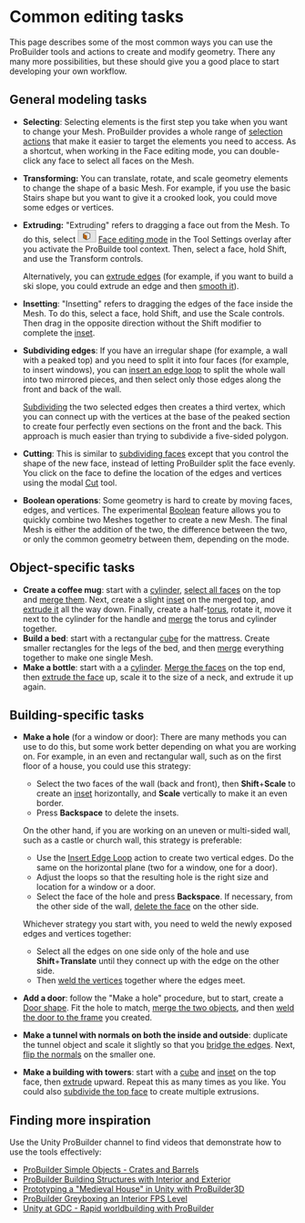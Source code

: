 # Common editing tasks

This page describes some of the most common ways you can use the ProBuilder tools and actions to create and modify geometry. There any many more possibilities, but these should give you a good place to start developing your own workflow.

## General modeling tasks

- **Selecting**: Selecting elements is the first step you take when you want to change your Mesh. ProBuilder provides a whole range of [selection actions](selection-tools.md) that make it easier to target the elements you need to access. As a shortcut, when working in the Face editing mode, you can double-click any face to select all faces on the Mesh.

- **Transforming:** You can translate, rotate, and scale geometry elements to change the shape of a basic Mesh. For example, if you use the basic Stairs shape but you want to give it a crooked look, you could move some edges or vertices.

- **Extruding:** "Extruding" refers to dragging a face out from the Mesh. To do this, select ![Face edit mode](images/icons/EditModes_Face.png) [Face editing mode](modes.md) in the Tool Settings overlay after you activate the ProBuilde tool context. Then, select a face, hold Shift, and use the Transform controls.

  Alternatively, you can [extrude edges](Edge_Extrude.md) (for example, if you want to build a ski slope, you could extrude an edge and then [smooth it](smoothing-groups.md)).

- **Insetting**: "Insetting" refers to dragging the edges of the face inside the Mesh. To do this, select a face, hold Shift, and use the Scale controls. Then drag in the opposite direction without the Shift modifier to complete the [inset](Face_Inset.md).

- **Subdividing edges**: If you have an irregular shape (for example, a wall with a peaked top) and you need to split it into four faces (for example, to insert windows), you can [insert an edge loop](Edge_InsertLoop.md) to split the whole wall into two mirrored pieces, and then select only those edges along the front and back of the wall.

	[Subdividing](Edge_Subdivide.md) the two selected edges then creates a third vertex, which you can connect up with the vertices at the base of the peaked section to create four perfectly even sections on the front and the back. This approach is much easier than trying to subdivide a five-sided polygon.

- **Cutting**: This is similar to [subdividing faces](Face_Subdivide.md) except that you control the shape of the new face, instead of letting ProBuilder split the face evenly. You click on the face to define the location of the edges and vertices using the modal [Cut](cut-tool.md) tool.

- **Boolean operations**: Some geometry is hard to create by moving faces, edges, and vertices. The experimental [Boolean](boolean.md) feature allows you to quickly combine two Meshes together to create a new Mesh. The final Mesh is either the addition of the two, the difference between the two, or only the common geometry between them, depending on the mode.

## Object-specific tasks

* **Create a coffee mug**: start with a [cylinder](Cylinder.md), [select all faces](Selection_Grow.md) on the top and [merge them](Face_Merge.md). Next, create a slight [inset](Face_Inset.md) on the merged top, and [extrude it](Face_Extrude.md) all the way down. Finally, create a half-[torus](Torus.md), rotate it, move it next to the cylinder for the handle and [merge](Object_Merge.md) the torus and cylinder together.
* **Build a bed**: start with a rectangular [cube](Cube.md) for the mattress. Create smaller rectangles for the legs of the bed, and then [merge](Object_Merge.md) everything together to make one single Mesh.
* **Make a bottle**: start with a a [cylinder](Cylinder.md). [Merge the faces](Face_Merge.md) on the top end, then [extrude the face](Face_Extrude.md) up, scale it to the size of a neck, and extrude it up again.

## Building-specific tasks

- **Make a hole** (for a window or door): There are many methods you can use to do this, but some work better depending on what you are working on. For example, in an even and rectangular wall, such as on the first floor of a house, you could use this strategy:

  - Select the two faces of the wall (back and front), then **Shift**+**Scale** to create an [inset](Face_Inset.md) horizontally, and **Scale** vertically to make it an even border.
  - Press **Backspace** to delete the insets.

  On the other hand, if you are working on an uneven or multi-sided wall, such as a castle or church wall, this strategy is preferable:

  * Use the [Insert Edge Loop](Edge_InsertLoop.md) action to create two vertical edges. Do the same on the horizontal plane (two for a window, one for a door).
  * Adjust the loops so that the resulting hole is the right size and location for a window or a door.
  * Select the face of the hole and press **Backspace**. If necessary, from the other side of the wall, [delete the face](Face_Delete.md) on the other side.  

  Whichever strategy you start with, you need to weld the newly exposed edges and vertices together:

  * Select all the edges on one side only of the hole and use **Shift**+**Translate** until they connect up with the edge on the other side.
  * Then [weld the vertices](Vert_Weld.md) together where the edges meet.

- **Add a door**: follow the "Make a hole" procedure, but to start, create a [Door shape](Door.md). Fit the hole to match, [merge the two objects](Object_Merge.md), and then [weld the door to the frame](Vert_Weld.md) you created.

- **Make a tunnel with normals on both the inside and outside**: duplicate the tunnel object and scale it slightly so that you [bridge the edges](Edge_Bridge.md). Next, [flip the normals](Object_FlipNormals.md) on the smaller one.

- **Make a building with towers**: start with a [cube](Cube.md) and [inset](Face_Inset.md) on the top face, then [extrude](Face_Extrude.md) upward. Repeat this as many times as you like. You could also [subdivide the top face](Face_Subdivide.md) to create multiple extrusions.

<!--

<span style="color:red">@TODO: Follow up with Gabriel to get some good examples for using the Cut tool to make either objects or buildings for this section  </span>

-->

## Finding more inspiration

Use the Unity ProBuilder channel to find videos that demonstrate how to use the tools effectively:

* [ProBuilder Simple Objects - Crates and Barrels](https://www.youtube.com/watch?v=lmLG4nC9tm0)
* [ProBuilder Building Structures with Interior and Exterior](https://www.youtube.com/watch?v=CBa_opm3_GM)
* [Prototyping a "Medieval House" in Unity with ProBuilder3D](https://www.youtube.com/watch?v=xEEUhSyrq7M)
* [ProBuilder Greyboxing an Interior FPS Level](https://www.youtube.com/watch?v=dYBOBgfcTgY)
* [Unity at GDC - Rapid worldbuilding with ProBuilder](https://www.youtube.com/watch?v=7k-81UEluyg)



<!--

<span style="color:red">@TODO: Follow up with Gabriel to get some more up to date videos for this section. </span>

-->
